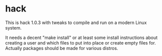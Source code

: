 # hack

This is hack 1.0.3 with tweaks to compile and run on a modern Linux
system.

It needs a decent "make install" or at least some install instructions
about creating a user and which files to put into place or create
empty files for.  Actually packages should be made for various
distros.
